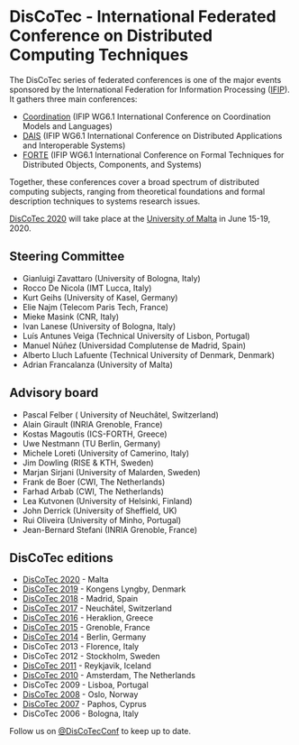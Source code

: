# DisCoTec - International Federated Conference on Distributed Computing Techniques 

The DisCoTec series of federated conferences is one of the major events sponsored by the International Federation for Information Processing ([IFIP](http://www.ifip.org)). It gathers three main conferences:
* [Coordination](https://www.discotec.org/2020/coordination) (IFIP WG6.1 International Conference on Coordination Models and Languages)
* [DAIS](https://www.discotec.org/2020/dais) (IFIP WG6.1 International Conference on Distributed Applications and Interoperable Systems)
* [FORTE](https://www.discotec.org/2020/forte) (IFIP WG6.1 International Conference on Formal Techniques for Distributed Objects, Components, and Systems)

Together, these conferences cover a broad spectrum of distributed computing subjects,
ranging from theoretical foundations and formal description techniques to systems
research issues. 

[DisCoTec 2020](/2020) will take place at the [University of Malta](http://www.um.edu.mt) in June 15-19, 2020.

## Steering Committee
* Gianluigi Zavattaro (University of Bologna, Italy) 
* Rocco De Nicola (IMT Lucca, Italy)
* Kurt Geihs (University of Kasel, Germany)
* Elie Najm (Telecom Paris Tech, France)
* Mieke Masink (CNR, Italy)
* Ivan Lanese (University of Bologna, Italy)
* Luís Antunes Veiga (Technical University of Lisbon, Portugal)
* Manuel Núñez (Universidad Complutense de Madrid, Spain)
* Alberto Lluch Lafuente (Technical University of Denmark, Denmark)
* Adrian Francalanza (University of Malta)

## Advisory board
* Pascal Felber ( University of Neuchâtel, Switzerland)
* Alain Girault (INRIA Grenoble, France)
* Kostas Magoutis (ICS-FORTH, Greece)
* Uwe Nestmann (TU Berlin, Germany)
* Michele Loreti (University of Camerino, Italy)
* Jim Dowling (RISE & KTH, Sweden)
* Marjan Sirjani (University of Malarden, Sweden)
* Frank de Boer (CWI, The Netherlands)
* Farhad Arbab (CWI, The Netherlands)
* Lea Kutvonen (University of Helsinki, Finland)
* John Derrick (University of Sheffield, UK)
* Rui Oliveira (University of Minho, Portugal)
* Jean-Bernard Stefani (INRIA Grenoble, France)


## DisCoTec editions
* [DisCoTec 2020](http://www.discotec.org/2020) - Malta
* [DisCoTec 2019](http://www.discotec.org/2019) - Kongens Lyngby, Denmark
* [DisCoTec 2018](http://2018.discotec.org/) - Madrid, Spain
* [DisCoTec 2017](http://2017.discotec.org/) - Neuchâtel, Switzerland
* [DisCoTec 2016](http://2016.discotec.org/) - Heraklion, Greece
* [DisCoTec 2015](http://discotec2015.inria.fr/) - Grenoble, France
* [DisCoTec 2014](https://www.discotec2014.tu-berlin.de/) - Berlin, Germany
* DisCoTec 2013 - Florence, Italy
* DisCoTec 2012 - Stockholm, Sweden
* [DisCoTec 2011](http://discotec.ru.is/) - Reykjavik, Iceland
* [DisCoTec 2010](http://web.archive.org/web/20100806052340/http://discotec.project.cwi.nl/index.php/Main_Page) - Amsterdam, The Netherlands
* DisCoTec 2009 - Lisboa, Portugal
* [DisCoTec 2008](http://discotec08.ifi.uio.no/) - Oslo, Norway
* [DisCoTec 2007](http://www.discotec07.cs.ucy.ac.cy/) - Paphos, Cyprus
* DisCoTec 2006 - Bologna, Italy

Follow us on [@DisCoTecConf](https://twitter.com/DisCoTecConf) to keep up to date.
